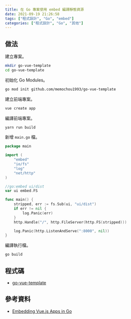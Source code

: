 ```yaml
---
title: 在 Go 專案使用 embed 編譯靜態資源
date: 2021-09-19 21:26:58
tags: ["程式設計", "Go", "embed"]
categories: ["程式設計", "Go", "其他"]
---
```


## 做法

建立專案。

```BASH
mkdir go-vue-template
cd go-vue-template
```

初始化 Go Modules。

```BASH
go mod init github.com/memochou1993/go-vue-template
```

建立前端專案。

```BASH
vue create app
```

編譯前端專案。

```BASH
yarn run build
```

新增 `main.go` 檔。

```GO
package main

import (
	"embed"
	"io/fs"
	"log"
	"net/http"
)

//go:embed ui/dist
var ui embed.FS

func main() {
	stripped, err := fs.Sub(ui, "ui/dist")
	if err != nil {
		log.Panic(err)
	}
	http.Handle("/", http.FileServer(http.FS(stripped)))

	log.Panic(http.ListenAndServe(":8000", nil))
}
```

編譯執行檔。

```BASH
go build
```

## 程式碼

- [go-vue-template](https://github.com/memochou1993/go-vue-template)

## 參考資料

- [Embedding Vue.js Apps in Go](https://hackandsla.sh/posts/2021-06-18-embed-vuejs-in-go/)
